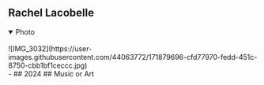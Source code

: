 ## Rachel Lacobelle
<details open>
<summary>Photo</summary>
<br>
![IMG_3032](https://user-images.githubusercontent.com/44063772/171879696-cfd77970-fedd-451c-8750-cbb1bf1ceccc.jpg)
</details>
-
## 2024
## Music or Art
